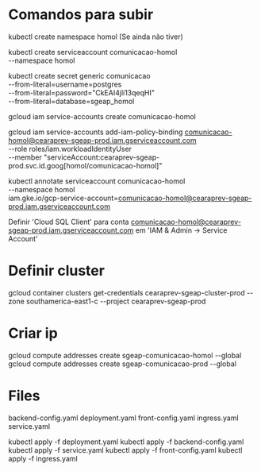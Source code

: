 # Comandos para subir
kubectl create namespace homol (Se ainda não tiver)

kubectl create serviceaccount comunicacao-homol \
    --namespace homol

kubectl create secret generic comunicacao \
  --from-literal=username=postgres \
  --from-literal=password="CkEAI4jli13qeqHI" \
  --from-literal=database=sgeap_homol

gcloud iam service-accounts create comunicacao-homol

gcloud iam service-accounts add-iam-policy-binding comunicacao-homol@cearaprev-sgeap-prod.iam.gserviceaccount.com \
    --role roles/iam.workloadIdentityUser \
    --member "serviceAccount:cearaprev-sgeap-prod.svc.id.goog[homol/comunicacao-homol]"

kubectl annotate serviceaccount comunicacao-homol \
--namespace homol \
iam.gke.io/gcp-service-account=comunicacao-homol@cearaprev-sgeap-prod.iam.gserviceaccount.com

Definir 'Cloud SQL Client' para conta comunicacao-homol@cearaprev-sgeap-prod.iam.gserviceaccount.com em 'IAM & Admin -> Service Account'

# Definir cluster
gcloud container clusters get-credentials cearaprev-sgeap-cluster-prod --zone southamerica-east1-c --project cearaprev-sgeap-prod


# Criar ip
gcloud compute addresses create sgeap-comunicacao-homol --global
gcloud compute addresses create sgeap-comunicacao-prod --global


# Files
backend-config.yaml
deployment.yaml
front-config.yaml
ingress.yaml
service.yaml

kubectl apply -f deployment.yaml
kubectl apply -f backend-config.yaml
kubectl apply -f service.yaml
kubectl apply -f front-config.yaml
kubectl apply -f ingress.yaml